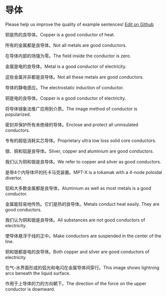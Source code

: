 # 导体

Please help us improve the quality of example sentences! [Edit on Github](https://github.com/jiyushe/jiyu-example-sentence-source/blob/main/chinese/daoti.md)

<p><span class="chinese">铜是热的良导体。</span><span class="english">Copper is a good conductor of heat.</span></p>

<p><span class="chinese">所有的金属都是良导体。</span><span class="english">Not all metals are good conductors.</span></p>

<p><span class="chinese">在导体内部的场强为零。</span><span class="english">The field inside the conductor is zero.</span></p>

<p><span class="chinese">金属是电的良导体。</span><span class="english">Metal is a good conductor of electricity.</span></p>

<p><span class="chinese">这些金属并非都是良导体。</span><span class="english">Not all these metals are good conductors.</span></p>

<p><span class="chinese">导体的静电感应。</span><span class="english">The electrostatic induction of conductor.</span></p>

<p><span class="chinese">铜是电的良导体。</span><span class="english">Copper is a good conductor of electricity.</span></p>

<p><span class="chinese">将导体镜象法推广应用到介质。</span><span class="english">The image method of conductor is popularized.</span></p>

<p><span class="chinese">密封并保护所有未绝缘的导体。</span><span class="english">Enclose and protect all uninsulated conductors.</span></p>

<p><span class="chinese">专有的超低消耗实芯导体。</span><span class="english">Proprietary ultra low loss solid core conductors.</span></p>

<p><span class="chinese">银、铜和铝是良导体。</span><span class="english">Sliver, copper and aluminium are good conductors.</span></p>

<p><span class="chinese">我们认为铜和银是良导体。</span><span class="english">We refer to copper and silver as good conductors.</span></p>

<p><span class="chinese">是带4个内导体坏的托卡马克装置。</span><span class="english">MPT-X is a tokamak with a 4-node poloidal divertor.</span></p>

<p><span class="chinese">铝和大多数金属都是良导体。</span><span class="english">Aluminium as well as most metals is a good conductor.</span></p>

<p><span class="chinese">金属能轻易地传热。它们是热的良导体。</span><span class="english">Metals conduct heat easily. They are good conductors.</span></p>

<p><span class="chinese">我们认为铜和银是良导体。</span><span class="english">All substances are not good conductors of electricity.</span></p>

<p><span class="chinese">使导体悬浮于线的正中。</span><span class="english">Make conductors are suspended in the center of the line.</span></p>

<p><span class="chinese">铜和银都是电的良导体。</span><span class="english">Both copper and silver are good conductors of electricity.</span></p>

<p><span class="chinese">在气-水界面形成的弧光和电闪在金属导体间穿行。</span><span class="english">This image shows lightning arcs beneath the liquid surface.</span></p>

<p><span class="chinese">作用于上导体的力的方向朝下。</span><span class="english">The direction of the force on the upper conductor is downward.</span></p>

